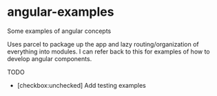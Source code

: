 # angular-examples
Some examples of angular concepts

Uses parcel to package up the app and lazy routing/organization of everything into modules.  I can refer back to this for examples of how to develop angular components.

TODO

 - [checkbox:unchecked] Add testing examples
